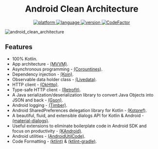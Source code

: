 <h1 align='center'>
    Android Clean Architecture
</h1>

<p align="center">
  <a href="https://img.shields.io/badge/Platform-Android%206.0-36da7e?logo=android">
    <img src="https://img.shields.io/badge/Platform-Android%206.0-36da7e?logo=android" alt="platform" />
  </a>
  <a href="https://img.shields.io/badge/Kotlin-1.3.61-orange?logo=kotlin">
    <img src="https://img.shields.io/badge/Kotlin-1.3.61-orange?logo=kotlin" alt="language" />
  </a>
  <a href="https://github.com/htdangkhoa/android-clean-architecture/releases">
    <img src="https://img.shields.io/github/v/release/htdangkhoa/android-clean-architecture" alt="version" />
  </a>
  <a href="https://www.codefactor.io/repository/github/htdangkhoa/android-clean-architecture">
    <img src="https://www.codefactor.io/repository/github/htdangkhoa/android-clean-architecture/badge" alt="CodeFactor" />
	</a>
</p>

![android_clean_architecture](https://raw.githubusercontent.com/htdangkhoa/android-clean-architecture/master/art/android_clean_architecture.svg?sanitize=true)

## Features

- 100% Kotlin.
- App architecture - [(MVVM)](https://developer.android.com/jetpack/docs/guide).
- Asynchronous programming - [(Corountines)](https://kotlinlang.org/docs/reference/coroutines-overview.html).
- Dependency injection - [(Koin)](https://insert-koin.io/).
- Observable data holder class - [(Livedata)](https://developer.android.com/topic/libraries/architecture/livedata).
- HTTP client - [(OkHttp)](https://github.com/square/okhttp).
- Type-safe HTTP client - [(Retrofit)](https://github.com/square/retrofit).
- A Java serialization/deserialization library to convert Java Objects into JSON and back - [(Gson)](https://github.com/google/gson).
- Android logging - [(Timber)](https://github.com/JakeWharton/timber).
- Android SharedPreferences delegation library for Kotlin - [(Kotpref)](https://github.com/chibatching/Kotpref).
- A beautiful, fluid, and extensible dialogs API for Kotlin & Android - [(material-dialogs)](https://github.com/afollestad/material-dialogs).
- Useful extensions to eliminate boilerplate code in Android SDK and focus on productivity - [(KAndroid)](https://github.com/pawegio/KAndroid).
- Android utilities - [(AndroidUtilCode)](https://github.com/Blankj/AndroidUtilCode).
- Code Formatting - [(ktlint)](https://github.com/pinterest/ktlint) & [(ktlint-gradle)](https://github.com/JLLeitschuh/ktlint-gradle).
